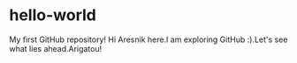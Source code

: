 # hello-world
My first GitHub repository!
Hi Aresnik here.I am exploring GitHub :).Let's see what lies ahead.Arigatou!
